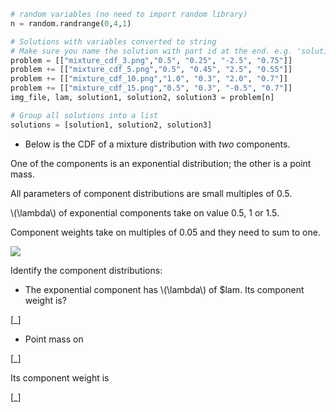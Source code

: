 ```python
# random variables (no need to import random library)
n = random.randrange(0,4,1)

# Solutions with variables converted to string
# Make sure you name the solution with part id at the end. e.g. 'solution1' will be solution for part 1.
problem = [["mixture_cdf_3.png","0.5", "0.25", "-2.5", "0.75"]]
problem += [["mixture_cdf_5.png","0.5", "0.45", "2.5", "0.55"]]
problem += [["mixture_cdf_10.png","1.0", "0.3", "2.0", "0.7"]]
problem += [["mixture_cdf_15.png","0.5", "0.3", "-0.5", "0.7"]]
img_file, lam, solution1, solution2, solution3 = problem[n]

# Group all solutions into a list
solutions = [solution1, solution2, solution3]


```



* Below is the CDF of a mixture distribution with *two* components.

One of the components is an exponential distribution; the other is a point mass.

All parameters of component distributions are small multiples of 0.5.

\\\(\lambda\\\) of exponential components take on value 0.5, 1 or 1.5.

Component weights take on multiples of 0.05 and they need to sum to one.

<img src="/static/$img_file"/>

Identify the component distributions:

* The exponential component has \\\(\lambda\\\) of $lam. Its component weight is?

[_]

* Point mass on

[_]

Its component weight is

[_]
